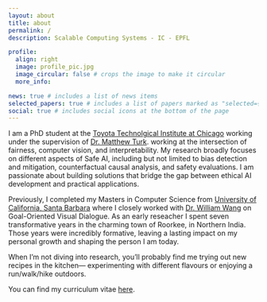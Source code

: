 ```yaml
---
layout: about
title: about
permalink: /
description: Scalable Computing Systems - IC - EPFL

profile:
  align: right
  image: profile_pic.jpg
  image_circular: false # crops the image to make it circular
  more_info: 

news: true # includes a list of news items
selected_papers: true # includes a list of papers marked as "selected={true}"
social: true # includes social icons at the bottom of the page
---
```


I am a PhD student at the [Toyota Technolgical Institute at Chicago](https:https://www.ttic.edu/) working under the supervision of [Dr. Matthew Turk](https://www.ttic.edu/faculty/turk/). working at the intersection of fairness, computer vision, and interpretability. My research broadly focuses on different aspects of Safe AI, including but not limited to bias detection and mitigation, counterfactual causal analysis, and safety evaluations. I am passionate about building solutions that bridge the gap between ethical AI development and practical applications.  
    
Previously, I completed my Masters in Computer Science from [University of California, Santa Barbara](https://cs.ucsb.edu/) where I closely worked with [Dr. William Wang](https://sites.cs.ucsb.edu/~william/) on Goal-Oriented Visual Dialogue. As an early reseacher I spent seven transformative years in the charming town of Roorkee, in Northern India. Those years were incredibly formative, leaving a lasting impact on my personal growth and shaping the person I am today. 

When I’m not diving into research, you’ll probably find me trying out new recipes in the kitchen— experimenting with different flavours or enjoying a run/walk/hike outdoors. 
        
You can find my curriculum vitae [here](assets/pdf/resume.pdf). 
